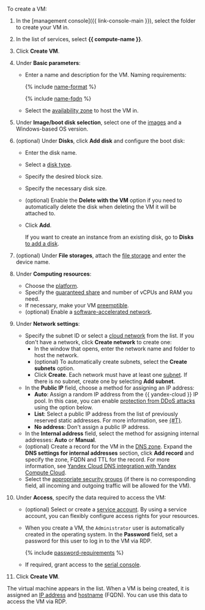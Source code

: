 To create a VM:

1. In the [management console]({{ link-console-main }}), select the folder to create your VM in.
1. In the list of services, select **{{ compute-name }}**.
1. Click **Create VM**.
1. Under **Basic parameters**:

    * Enter a name and description for the VM. Naming requirements:

        {% include [name-format](../../_includes/name-format.md) %}

        {% include [name-fqdn](../../_includes/compute/name-fqdn.md) %}

    * Select the [availability zone](../../overview/concepts/geo-scope.md) to host the VM in.

1. Under **Image/boot disk selection**, select one of the [images](../operations/images-with-pre-installed-software/get-list.md) and a Windows-based OS version.
1. (optional) Under **Disks**, click **Add disk** and configure the boot disk:

    * Enter the disk name.
    * Select a [disk type](../concepts/disk.md#disks_types).
    * Specify the desired block size.
    * Specify the necessary disk size.
    * (optional) Enable the **Delete with the VM** option if you need to automatically delete the disk when deleting the VM it will be attached to.
    * Click **Add**.

        If you want to create an instance from an existing disk, go to **Disks** [to add a disk](../operations/vm-create/create-from-disks.md).

1. (optional) Under **File storages**, attach the [file storage](../concepts/filesystem.md) and enter the device name.

1. Under **Computing resources**:
    * Choose the [platform](../concepts/vm-platforms.md).
    * Specify the [guaranteed share](../../compute/concepts/performance-levels.md) and number of vCPUs and RAM you need.
    * If necessary, make your VM [preemptible](../concepts/preemptible-vm.md).
    * (optional) Enable a [software-accelerated network](../concepts/software-accelerated-network.md).

1. Under **Network settings**:
    * Specify the subnet ID or select a [cloud network](../../vpc/concepts/network.md#network) from the list.
If you don't have a network, click **Create network** to create one:
        * In the window that opens, enter the network name and folder to host the network.
        * (optional) To automatically create subnets, select the **Create subnets** option.
        * Click **Create**.
Each network must have at least one [subnet](../../vpc/concepts/network.md#subnet). If there is no subnet, create one by selecting **Add subnet**.
    * In the **Public IP** field, choose a method for assigning an IP address:
        * **Auto**: Assign a random IP address from the {{ yandex-cloud }} IP pool. In this case, you can enable [protection from DDoS attacks](../../vpc/ddos-protection/index.md) using the option below.
        * **List**: Select a public IP address from the list of previously reserved static addresses. For more information, see [{#T}](../../vpc/operations/set-static-ip.md).
        * **No address**: Don't assign a public IP address.
    * In the **Internal address** field, select the method for assigning internal addresses: **Auto** or **Manual**.
    * (optional) Create a record for the VM in the [DNS zone](../../dns/concepts/dns-zone.md). Expand the **DNS settings for internal addresses** section, click **Add record** and specify the zone, FQDN and TTL for the record. For more information, see [Yandex Cloud DNS integration with Yandex Compute Cloud](../../dns/concepts/compute-integration.md).
    * Select the [appropriate security groups](../../vpc/concepts/security-groups.md) (if there is no corresponding field, all incoming and outgoing traffic will be allowed for the VM).

1. Under **Access**, specify the data required to access the VM:

    * (optional) Select or create a [service account](../../iam/concepts/users/service-accounts.md). By using a service account, you can flexibly configure access rights for your resources.
    * When you create a VM, the `Administrator` user is automatically created in the operating system. In the **Password** field, set a password for this user to log in to the VM via RDP.

        {% include [password-requirements](../../_includes/compute/password-requirements.md) %}

    * If required, grant access to the [serial console](../operations/serial-console/index.md).

1. Click **Create VM**.

The virtual machine appears in the list. When a VM is being created, it is assigned an [IP address](../../vpc/concepts/address.md) and [hostname](../../vpc/concepts/address.md#fqdn) (FQDN). You can use this data to access the VM via RDP.

